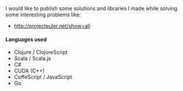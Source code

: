 I would like to publish some solutions and libraries I made while solving some interesting problems like:
* http://projecteuler.net/show=all

#### Languages used
 * Clojure / ClojureScript
 * Scala / Scala.js
 * C#
 * CUDA (C++)
 * CoffeScript / JavaScript
 * Go
